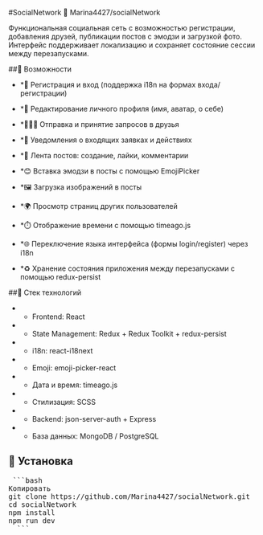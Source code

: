 #SocialNetwork 📱
Marina4427/socialNetwork

Функциональная социальная сеть с возможностью регистрации, добавления друзей, публикации постов с эмодзи и загрузкой фото. Интерфейс поддерживает локализацию и сохраняет состояние сессии между перезапусками.

##🚀 Возможности
- *🔐 Регистрация и вход (поддержка i18n на формах входа/регистрации)

- *👤 Редактирование личного профиля (имя, аватар, о себе)

- *🧑‍🤝‍🧑 Отправка и принятие запросов в друзья

- *🔔 Уведомления о входящих заявках и действиях

- *📃 Лента постов: создание, лайки, комментарии

- *😊 Вставка эмодзи в посты с помощью EmojiPicker

- *🖼️ Загрузка изображений в посты

- *🌍 Просмотр страниц других пользователей

- *⏱️ Отображение времени с помощью timeago.js

- *🌐 Переключение языка интерфейса (формы login/register) через i18n

- *♻️ Хранение состояния приложения между перезапусками с помощью redux-persist

##🧩 Стек технологий
- * Frontend: React

- * State Management: Redux + Redux Toolkit + redux-persist

- * i18n: react-i18next

- * Emoji: emoji-picker-react

- * Дата и время: timeago.js

- * Стилизация: SCSS

- * Backend: json-server-auth + Express

- * База данных: MongoDB / PostgreSQL

## 🔧 Установка
<pre> ```bash
Копировать
git clone https://github.com/Marina4427/socialNetwork.git
cd socialNetwork
npm install
npm run dev
  ```</pre>



